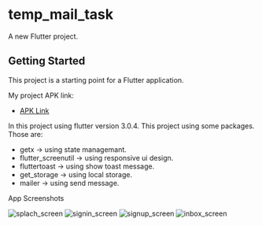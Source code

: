 # temp_mail_task

A new Flutter project.

## Getting Started

This project is a starting point for a Flutter application.

My project APK link:

- [APK Link](https://drive.google.com/file/d/10CfbhPM7DNgIRlwSrIZCFMJHEo5RuiXV/view?usp=sharing)

In this project using flutter version 3.0.4. This project using some packages. Those are:

- getx -> using state managemant.
- flutter_screenutil -> using responsive ui design.
- fluttertoast -> using show toast message.
- get_storage -> using local storage.
- mailer -> using send message.

App Screenshots

![splach_screen](https://user-images.githubusercontent.com/16026424/185077338-7f04c391-445e-4441-a536-a09d3917d9d1.png)
![signin_screen](https://user-images.githubusercontent.com/16026424/185077532-41715343-f176-4b91-808f-d76d2d1dbb23.png)
![signup_screen](https://user-images.githubusercontent.com/16026424/185077555-f113aa89-5573-4b92-8c35-72a9ad127844.png)
![inbox_screen](https://user-images.githubusercontent.com/16026424/185077571-cccbe114-cd08-4f8e-9c43-48cef329ae81.png)

